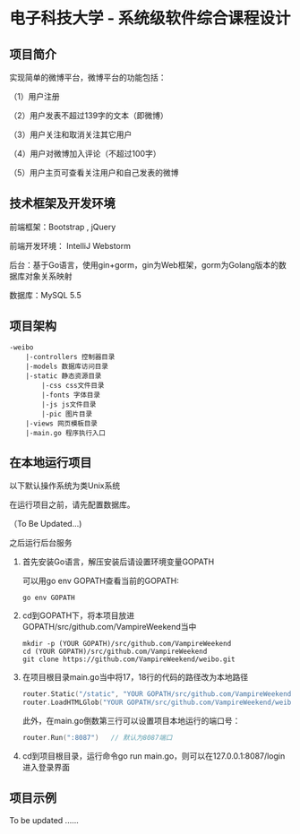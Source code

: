 # 电子科技大学 - 系统级软件综合课程设计

## 项目简介

实现简单的微博平台，微博平台的功能包括：

（1）用户注册

（2）用户发表不超过139字的文本（即微博）

（3）用户关注和取消关注其它用户

（4）用户对微博加入评论（不超过100字）

（5）用户主页可查看关注用户和自己发表的微博

## 技术框架及开发环境

前端框架：Bootstrap , jQuery 

前端开发环境： IntelliJ Webstorm

后台：基于Go语言，使用gin+gorm，gin为Web框架，gorm为Golang版本的数据库对象关系映射

数据库：MySQL 5.5

## 项目架构

```
-weibo
    |-controllers 控制器目录
    |-models 数据库访问目录
    |-static 静态资源目录
        |-css css文件目录
        |-fonts 字体目录
        |-js js文件目录
        |-pic 图片目录
    |-views 网页模板目录
    |-main.go 程序执行入口
```

## 在本地运行项目

以下默认操作系统为类Unix系统

在运行项目之前，请先配置数据库。

（To Be Updated...)

之后运行后台服务

1. 首先安装Go语言，解压安装后请设置环境变量GOPATH

    可以用go env GOPATH查看当前的GOPATH:

    ```shell
    go env GOPATH
    ```

2. cd到GOPATH下，将本项目放进GOPATH/src/github.com/VampireWeekend当中

    ```shell
    mkdir -p (YOUR GOPATH)/src/github.com/VampireWeekend
    cd (YOUR GOPATH)/src/github.com/VampireWeekend
    git clone https://github.com/VampireWeekend/weibo.git
    ```

3. 在项目根目录main.go当中将17，18行的代码的路径改为本地路径

    ```Go
    router.Static("/static", "YOUR GOPATH/src/github.com/VampireWeekend/weibo/static")
    router.LoadHTMLGlob("YOUR GOPATH/src/github.com/VampireWeekend/weibo/views/**/*")
    ```

    此外，在main.go倒数第三行可以设置项目本地运行的端口号：

    ```go
    router.Run(":8087")   // 默认为8087端口
    ```

4. cd到项目根目录，运行命令go run main.go，则可以在127.0.0.1:8087/login进入登录界面

## 项目示例

To be updated ......



